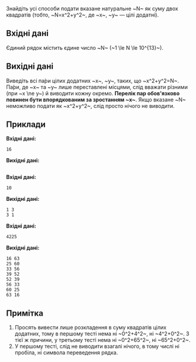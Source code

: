 Знайдіть усі способи подати вказане натуральне ~N~&nbsp;як суму двох квадратів (тобто, ~N=x^2+y^2~, де ~x~, ~y~ — цілі додатні).

## Вхідні дані
Єдиний рядок містить єдине число ~N~ (~1 \le N \le 10^{13}~).

## Вихідні дані
Виведіть всі па́ри цілих додатних ~x~, ~y~, таких,&nbsp;що ~x^2+y^2=N~. Па́ри, де ~x~&nbsp;та ~y~ лише переставлені місцями, слід вважати різними (при ~x \ne y~)&nbsp;й виводити кожну окремо. **Перелік пар обов'язково повинен бути впорядкованим&nbsp;за зростанням ~x~**. Якщо вказане ~N~ неможливо подати&nbsp;як ~x^2+y^2~, слід просто нічого не виводити.

## Приклади

**Вхідні дані:**
```
16
```

**Вихідні дані:**
```

```

**Вхідні дані:**
```
10
```

**Вихідні дані:**
```
1 3
3 1
```

**Вхідні дані:**
```
4225
```

**Вихідні дані:**
```
16 63
25 60
33 56
39 52
52 39
56 33
60 25
63 16
```

## Примітка

1. Просять вивести лише розкладення&nbsp;в суму квадратів цілих додатних, тому&nbsp;в першому тесті нема&nbsp;ні ~0^2+4^2~,&nbsp;ні ~4^2+0^2~. З тієї&nbsp;ж причини,&nbsp;у третьому тесті нема&nbsp;ні ~0^2+65^2~,&nbsp;ні ~65^2+0^2~.
2. У першому тесті, слід не виводити взагалі нічого,&nbsp;в тому числі&nbsp;ні пробіла,&nbsp;ні символа переведення рядка.

